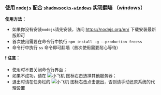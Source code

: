 ### 使用 [`nodejs`](https://nodejs.org/en/) 配合 [`shadowsocks-windows`](https://github.com/shadowsocks/shadowsocks-windows) 实现翻墙 （windows）

**使用方法：**
* 如果你没有安装`nodejs`请先安装，访问 https://nodejs.org/en/ 下载安装最新版即可
* 首次使用需要在命令行中执行 `npm install -g --production freess`
* 命令行中执行 `ss` 命令即可翻墙（首次使用需要耐心等待）

**:heavy_exclamation_mark: 注意：**
+ 使用时不要关闭命令行界面；
+ 如果不成功，请在 ![小飞机](https://raw.githubusercontent.com/shadowsocks/shadowsocks-windows/master/shadowsocks-csharp/Resources/ss16.png) 图标右击选择其他服务器；
+ 退出时请在任务栏的 ![小飞机](https://raw.githubusercontent.com/shadowsocks/shadowsocks-windows/master/shadowsocks-csharp/Resources/ss16.png) 图标右击点击退出，否则请手动还原系统的代理设置
